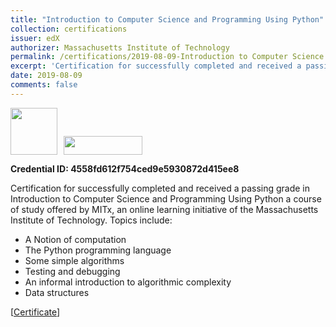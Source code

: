 ```yaml
---
title: "Introduction to Computer Science and Programming Using Python"
collection: certifications
issuer: edX
authorizer: Massachusetts Institute of Technology
permalink: /certifications/2019-08-09-Introduction to Computer Science and Programming Using Python-15
excerpt: 'Certification for successfully completed and received a passing grade in Introduction to Computer Science and Programming Using Python a course of study offered by MITx, an online learning initiative of the Massachusetts Institute of Technology.'
date: 2019-08-09
comments: false
---
```

<img src="https://mrifkikurniawan.github.io/images/edx.jpg" width="75" height="75" /><img src="https://mrifkikurniawan.github.io/images/mit.png" width="126" height="30" hspace="10" />

**Credential ID: 4558fd612f754ced9e5930872d415ee8**

Certification for successfully completed and received a passing grade in Introduction to Computer Science and Programming Using Python a course of study offered by MITx, an online learning initiative of the Massachusetts Institute of Technology. Topics include:
- A Notion of computation
- The Python programming language
- Some simple algorithms
- Testing and debugging
- An informal introduction to algorithmic complexity
- Data structures

[[Certificate](https://courses.edx.org/certificates/4558fd612f754ced9e5930872d415ee8)]
